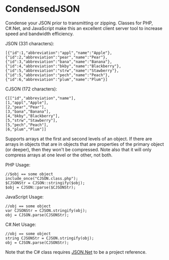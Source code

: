 # CondensedJSON
Condense your JSON prior to transmitting or zipping. Classes for PHP, C#.Net, and JavaScript make this an excellent client server tool to increase speed and bandwidth efficiency.

JSON (331 characters):

    [{"id":1,"abbreviation":"appl","name":"Apple"},
    {"id":2,"abbreviation":"pear","name":"Pear"},
    {"id":3,"abbreviation":"bana","name":"Banana"},
    {"id":4,"abbreviation":"bkby","name":"Blackberry"},
    {"id":5,"abbreviation":"strw","name":"Stawberry"},
    {"id":5,"abbreviation":"pech","name":"Peach"},
    {"id":6,"abbreviation":"plum","name":"Plum"}]

CJSON (172 characters):

    C[["id","abbreviation","name"],
    [1,"appl","Apple"],
    [2,"pear","Pear"],
    [3,"bana","Banana"],
    [4,"bkby","Blackberry"],
    [5,"strw","Stawberry"],
    [5,"pech","Peach"],
    [6,"plum","Plum"]]

Supports arrays at the first and second levels of an object. If there are arrays in objects that are in objects that are properties of the primary object (or deeper), then they won't be compressed. Note also that it will only compress arrays at one level or the other, not both.


PHP Usage:

    //$obj == some object
    include_once("CJSON.class.php");
    $CJSONStr = CJSON::stringify($obj);
    $obj = CJSON::parse($CJSONStr);

JavaScript Usage:

    //obj == some object
    var CJSONStr = CJSON.stringify(obj);
    obj = CJSON.parse(CJSONStr);

C#.Net Usage:

    //obj == some object
    string CJSONStr = CJSON.stringify(obj);
    obj = CJSON.parse(CJSONStr);

Note that the C# class requires [JSON.Net](http://www.newtonsoft.com/json) to be a project reference.
